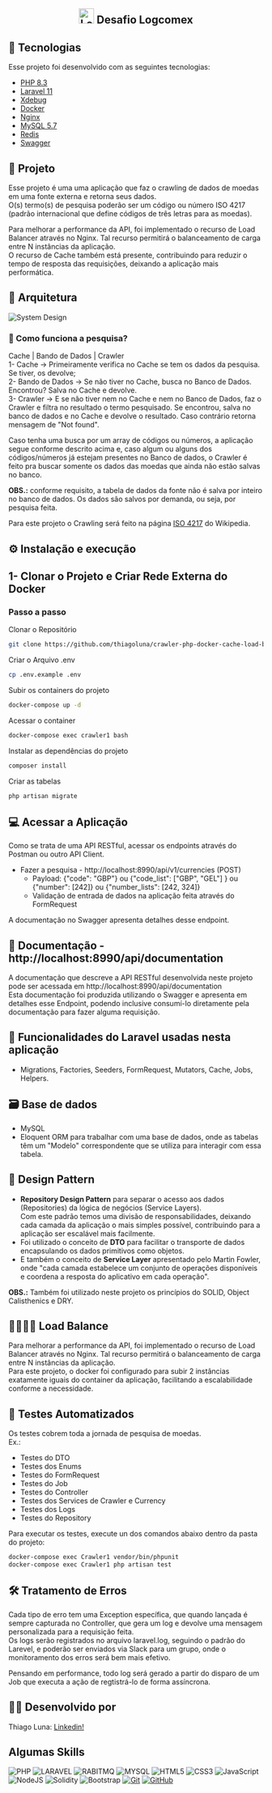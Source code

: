 <h2 align="center">
    <img src="public/images/logo_logcomex.jpeg" alt="Logcomex" width="30" /> Desafio Logcomex
</h2>

## 🚀 Tecnologias

Esse projeto foi desenvolvido com as seguintes tecnologias:

- [PHP 8.3](https://php.net)
- [Laravel 11](https://laravel.com)
- [Xdebug](https://xdebug.org/)
- [Docker](https://docker.com)
- [Nginx](https://nginx.org/en/)
- [MySQL 5.7](https://mysql.com)
- [Redis](https://redis.io)
- [Swagger](https://swagger.io/)


## 📑 Projeto

Esse projeto é uma uma aplicação que faz o crawling de dados de moedas em uma fonte externa e retorna seus dados.  
O(s) termo(s) de pesquisa poderão ser um código ou número ISO 4217 (padrão internacional que define códigos de três letras para as moedas).  

Para melhorar a performance da API, foi implementado o recurso de Load Balancer através no Nginx. Tal recurso permitirá 
o balanceamento de carga entre N instâncias da aplicação.  
O recurso de Cache também está presente, contribuindo para reduzir o tempo de resposta das requisições, deixando a 
aplicação mais performática.  

## 📐 Arquitetura
![System Design](public/images/SystemDesign_Crawler_White_Background.png)

### 🔎 Como funciona a pesquisa?  
Cache | Bando de Dados | Crawler  
1- Cache -> Primeiramente verifica no Cache se tem os dados da pesquisa. Se tiver, os devolve;  
2- Bando de Dados -> Se não tiver no Cache, busca no Banco de Dados. Encontrou? Salva no Cache e devolve.  
3- Crawler -> E se não tiver nem no Cache e nem no Banco de Dados, faz o Crawler e filtra no resultado o termo pesquisado. 
Se encontrou, salva no banco de dados e no Cache e devolve o resultado. Caso contrário retorna mensagem de "Not found".

Caso tenha uma busca por um array de códigos ou números, a aplicação segue conforme descrito acima e, caso algum ou 
alguns dos códigos/números já estejam presentes no Banco de dados, o Crawler é feito pra buscar somente os 
dados das moedas que ainda não estão salvas no banco.  

**OBS.:** conforme requisito, a tabela de dados da fonte não é salva por inteiro no banco de dados. Os dados são salvos 
por demanda, ou seja, por pesquisa feita.  

Para este projeto o Crawling será feito na página [ISO 4217](https://pt.wikipedia.org/wiki/ISO_4217) do Wikipedia.

## ⚙️ Instalação e execução

## 1- Clonar o Projeto e Criar Rede Externa do Docker
### Passo a passo
Clonar o Repositório
```sh
git clone https://github.com/thiagoluna/crawler-php-docker-cache-load-balance
```

Criar o Arquivo .env
```sh
cp .env.example .env
```

Subir os containers do projeto
```sh
docker-compose up -d
```

Acessar o container
```sh
docker-compose exec crawler1 bash
```

Instalar as dependências do projeto
```sh
composer install
```

Criar as tabelas
```sh
php artisan migrate
```

## 💻 Acessar a Aplicação
Como se trata de uma API RESTful, acessar os endpoints através do Postman ou outro API Client. 
- Fazer a pesquisa - http://localhost:8990/api/v1/currencies (POST)
  - Payload: {"code": "GBP"} ou {"code_list": ["GBP", "GEL"] } ou {"number": [242]} ou {"number_lists": [242, 324]} 
  - Validação de entrada de dados na aplicação feita através do FormRequest

A documentação no Swagger apresenta detalhes desse endpoint.

## 📝 Documentação - http://localhost:8990/api/documentation
A documentação que descreve a API RESTful desenvolvida neste projeto pode ser acessada em http://localhost:8990/api/documentation  
Esta documentação foi produzida utilizando o Swagger e apresenta em detalhes esse Endpoint, podendo inclusive consumí-lo
diretamente pela documentação para fazer alguma requisição. 

## 🚀 Funcionalidades do Laravel usadas nesta aplicação
- Migrations, Factories, Seeders, FormRequest, Mutators, Cache, Jobs, Helpers.

## 🗃️ Base de dados
- MySQL
- Eloquent ORM para trabalhar com uma base de dados, onde as tabelas têm um "Modelo" correspondente que se utiliza para interagir com essa tabela.

## 📔 Design Pattern
- **Repository Design Pattern** para separar o acesso aos dados (Repositories) da lógica de negócios (Service Layers).  
  Com este padrão temos uma divisão de responsabilidades, deixando cada camada da aplicação o mais simples possível,
  contribuindo para a aplicação ser escalável mais facilmente.
- Foi utilizado o conceito de **DTO** para facilitar o transporte de dados encapsulando os dados primitivos como objetos.
- E também o conceito de **Service Layer** apresentado pelo Martin Fowler, onde "cada camada estabelece um conjunto de 
  operações disponíveis e coordena a resposta do aplicativo em cada operação". 

**OBS.:** Também foi utilizado neste projeto os princípios do SOLID, Object Calisthenics e DRY.

## 👨‍👩‍👧‍👦 Load Balance
Para melhorar a performance da API, foi implementado o recurso de Load Balancer através no Nginx. Tal recurso permitirá
o balanceamento de carga entre N instâncias da aplicação.  
Para este projeto, o docker foi configurado para subir 2 instâncias exatamente iguais do container da aplicação, facilitando
a escalabilidade conforme a necessidade.

## 🎯 Testes Automatizados
Os testes cobrem toda a jornada de pesquisa de moedas.      
Ex.:
- Testes do DTO
- Testes dos Enums
- Testes do FormRequest
- Testes do Job
- Testes do Controller
- Testes dos Services de Crawler e Currency
- Testes dos Logs
- Testes do Repository

Para executar os testes, execute un dos comandos abaixo dentro da pasta do projeto:
```sh
docker-compose exec Crawler1 vendor/bin/phpunit
docker-compose exec Crawler1 php artisan test
```

## 🛠️ Tratamento de Erros
Cada tipo de erro tem uma Exception específica, que quando lançada é sempre capturada no Controller, que gera um log e 
devolve uma mensagem personalizada para a requisição feita.  
Os logs serão registrados no arquivo laravel.log, seguindo o padrão do Larevel, e poderão ser enviados via Slack para 
um grupo, onde o monitoramento dos erros será bem mais efetivo.  

Pensando em performance, todo log será gerado a partir do disparo de um Job que executa a ação de regtistrá-lo de forma 
assíncrona.  

## 🙋‍♂️ Desenvolvido por 
Thiago Luna: [Linkedin!](https://www.linkedin.com/in/thiago-luna/)

## Algumas Skills
![PHP](https://img.shields.io/badge/PHP-fff?style=for-the-badge&logo=php)
![LARAVEL](https://img.shields.io/badge/LARAVEL-000?style=for-the-badge&logo=laravel)
![RABITMQ](https://img.shields.io/badge/rabbitmq-E34F26?style=for-the-badge&logo=rabbitmq&logoColor=white)
![MYSQL](https://img.shields.io/badge/MySQL-fff?style=for-the-badge&logo=mysql)
![HTML5](https://img.shields.io/badge/HTML5-E34F26?style=for-the-badge&logo=html5&logoColor=white)
![CSS3](https://img.shields.io/badge/CSS3-1572B6?style=for-the-badge&logo=css3&logoColor=white)
![JavaScript](https://img.shields.io/badge/JavaScript-F7DF1E?style=for-the-badge&logo=javascript&logoColor=black)
![NodeJS](https://img.shields.io/badge/node-44883e?style=for-the-badge&logo=node.js&logoColor=black)
![Solidity](https://img.shields.io/badge/solidity-96C9F4?style=for-the-badge&logo=solidity&logoColor=black)
![Bootstrap](https://img.shields.io/badge/bootstrap-000?style=for-the-badge&logo=bootstrap&logoColor=553C7B)
[![Git](https://img.shields.io/badge/Git-000?style=for-the-badge&logo=git&logoColor=E94D5F)](https://git-scm.com/doc)
[![GitHub](https://img.shields.io/badge/GitHub-000?style=for-the-badge&logo=github&logoColor=30A3DC)](https://docs.github.com/)
